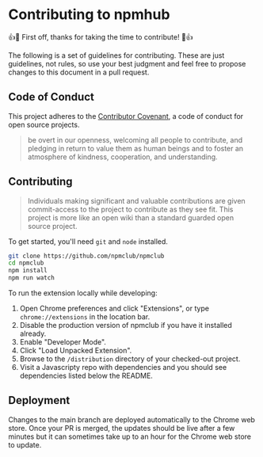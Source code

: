 # Contributing to npmhub

:+1::tada: First off, thanks for taking the time to contribute! :tada::+1:

The following is a set of guidelines for contributing. These are just guidelines,
not rules, so use your best judgment and feel free to propose changes to this
document in a pull request.

## Code of Conduct

This project adheres to the
[Contributor Covenant](http://contributor-covenant.org/), a code of conduct for
open source projects.

> be overt in our openness, welcoming all people to contribute, and pledging in return to value them as human beings and to foster an atmosphere of kindness, cooperation, and understanding.

## Contributing

> Individuals making significant and valuable contributions are given commit-access to the project to contribute as they see fit. This project is more like an open wiki than a standard guarded open source project.

To get started, you'll need `git` and `node` installed.

```sh
git clone https://github.com/npmclub/npmclub
cd npmclub
npm install
npm run watch
```

To run the extension locally while developing:

1. Open Chrome preferences and click "Extensions", or type `chrome://extensions` in the location bar.
1. Disable the production version of npmclub if you have it installed already.
1. Enable "Developer Mode".
1. Click "Load Unpacked Extension".
1. Browse to the `/distribution` directory of your checked-out project.
1. Visit a Javascripty repo with dependencies and you should see dependencies listed below the README.

## Deployment

Changes to the main branch are deployed automatically to the Chrome web store.
Once your PR is merged, the updates should be live after a few minutes but it
can sometimes take up to an hour for the Chrome web store to update.